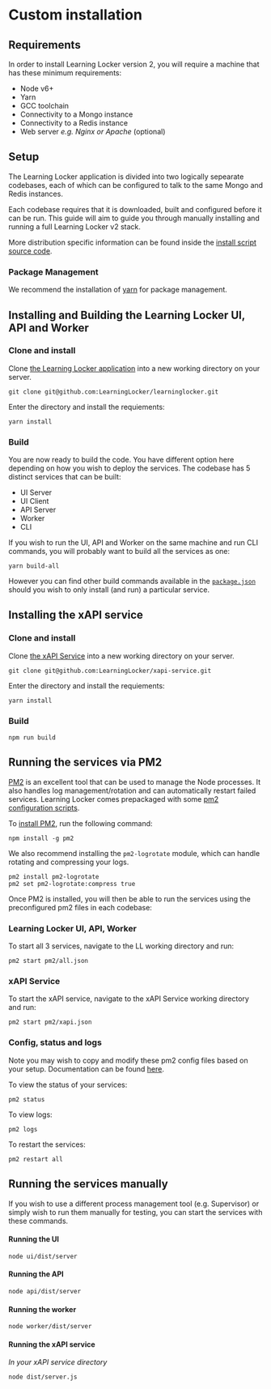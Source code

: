 # Custom installation

## Requirements

In order to install Learning Locker version 2, you will require a machine that has these minimum requirements:

* Node v6+
* Yarn
* GCC toolchain
* Connectivity to a Mongo instance
* Connectivity to a Redis instance
* Web server _e.g. Nginx or Apache_ (optional)

## Setup

The Learning Locker application is divided into two logically sepearate codebases, each of which can be configured to talk to the same Mongo and Redis instances. 

Each codebase requires that it is downloaded, built and configured before it can be run. This guide will aim to guide you through manually installing and running a full Learning Locker v2 stack.

More distribution specific information can be found inside the [install script source code](https://github.com/LearningLocker/deploy/).

### Package Management

We recommend the installation of [yarn](https://yarnpkg.com/en/) for package management.

## Installing and Building the Learning Locker UI, API and Worker

### Clone and install

Clone [the Learning Locker application](https://github.com/LearningLocker/learninglocker) into a new working directory on your server.

```
git clone git@github.com:LearningLocker/learninglocker.git
```

Enter the directory and install the requiements:

```
yarn install
```

### Build

You are now ready to build the code. You have different option here depending on how you wish to deploy the services. The codebase has 5 distinct services that can be built:

* UI Server
* UI Client
* API Server
* Worker
* CLI

If you wish to run the UI, API and Worker on the same machine and run CLI commands, you will probably want to build all the services as one:

```
yarn build-all
```

However you can find other build commands available in the [`package.json`](https://github.com/LearningLocker/learninglocker/blob/develop/package.json#L19) should you wish to only install (and run) a particular service.

## Installing the xAPI service

### Clone and install

Clone [the xAPI Service](https://github.com/LearningLocker/learninglocker) into a new working directory on your server.

```
git clone git@github.com:LearningLocker/xapi-service.git
```

Enter the directory and install the requiements:

```
yarn install
```

### Build

```
npm run build
```

## Running the services via PM2

[PM2](http://pm2.keymetrics.io/docs/usage/quick-start/) is an excellent tool that can be used to manage the Node processes. It also handles log management/rotation and can automatically restart failed services. Learning Locker comes prepackaged with some [pm2 configuration scripts](https://github.com/LearningLocker/learninglocker/tree/develop/pm2).

To [install PM2](http://pm2.keymetrics.io/docs/usage/quick-start/#installation), run the following command:

```
npm install -g pm2
```

We also recommend installing the `pm2-logrotate` module, which can handle rotating and compressing your logs.

```
pm2 install pm2-logrotate
pm2 set pm2-logrotate:compress true
```

Once PM2 is installed, you will then be able to run the services using the preconfigured pm2 files in each codebase:

### Learning Locker UI, API, Worker

To start all 3 services, navigate to the LL working directory and run:
```
pm2 start pm2/all.json
```

### xAPI Service

To start the xAPI service, navigate to the xAPI Service working directory and run:
```
pm2 start pm2/xapi.json
```

### Config, status and logs

Note you may wish to copy and modify these pm2 config files based on your setup. Documentation can be found [here](http://pm2.keymetrics.io/docs/usage/application-declaration/).

To view the status of your services:
```
pm2 status
```

To view logs:
```
pm2 logs
```

To restart the services:
```
pm2 restart all
```


## Running the services manually

If you wish to use a different process management tool (e.g. Supervisor) or simply wish to run them manually for testing, you can start the services with these commands.

#### Running the UI

```
node ui/dist/server
```

#### Running the API

```
node api/dist/server
```


#### Running the worker

```
node worker/dist/server
```


#### Running the xAPI service

_In your xAPI service directory_

```
node dist/server.js
```

